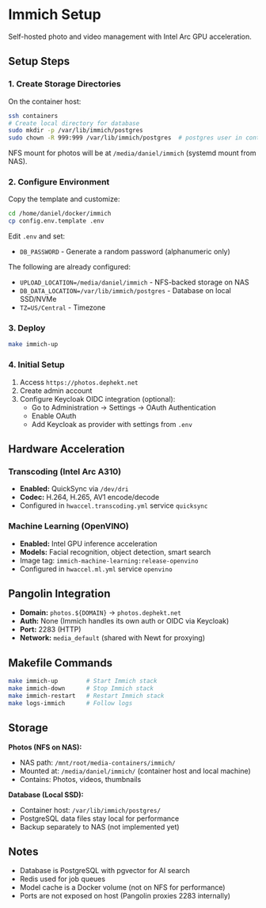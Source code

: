 # Immich Setup

Self-hosted photo and video management with Intel Arc GPU acceleration.

## Setup Steps

### 1. Create Storage Directories

On the container host:
```bash
ssh containers
# Create local directory for database
sudo mkdir -p /var/lib/immich/postgres
sudo chown -R 999:999 /var/lib/immich/postgres  # postgres user in container
```

NFS mount for photos will be at `/media/daniel/immich` (systemd mount from NAS).

### 2. Configure Environment

Copy the template and customize:
```bash
cd /home/daniel/docker/immich
cp config.env.template .env
```

Edit `.env` and set:
- `DB_PASSWORD` - Generate a random password (alphanumeric only)

The following are already configured:
- `UPLOAD_LOCATION=/media/daniel/immich` - NFS-backed storage on NAS
- `DB_DATA_LOCATION=/var/lib/immich/postgres` - Database on local SSD/NVMe
- `TZ=US/Central` - Timezone

### 3. Deploy

```bash
make immich-up
```

### 4. Initial Setup

1. Access `https://photos.dephekt.net`
2. Create admin account
3. Configure Keycloak OIDC integration (optional):
   - Go to Administration → Settings → OAuth Authentication
   - Enable OAuth
   - Add Keycloak as provider with settings from `.env`

## Hardware Acceleration

### Transcoding (Intel Arc A310)
- **Enabled:** QuickSync via `/dev/dri` 
- **Codec:** H.264, H.265, AV1 encode/decode
- Configured in `hwaccel.transcoding.yml` service `quicksync`

### Machine Learning (OpenVINO)
- **Enabled:** Intel GPU inference acceleration
- **Models:** Facial recognition, object detection, smart search
- Image tag: `immich-machine-learning:release-openvino`
- Configured in `hwaccel.ml.yml` service `openvino`

## Pangolin Integration

- **Domain:** `photos.${DOMAIN}` → `photos.dephekt.net`
- **Auth:** None (Immich handles its own auth or OIDC via Keycloak)
- **Port:** 2283 (HTTP)
- **Network:** `media_default` (shared with Newt for proxying)

## Makefile Commands

```bash
make immich-up        # Start Immich stack
make immich-down      # Stop Immich stack
make immich-restart   # Restart Immich stack
make logs-immich      # Follow logs
```

## Storage

**Photos (NFS on NAS):**
- NAS path: `/mnt/root/media-containers/immich/`
- Mounted at: `/media/daniel/immich/` (container host and local machine)
- Contains: Photos, videos, thumbnails

**Database (Local SSD):**
- Container host: `/var/lib/immich/postgres/`
- PostgreSQL data files stay local for performance
- Backup separately to NAS (not implemented yet)

## Notes

- Database is PostgreSQL with pgvector for AI search
- Redis used for job queues
- Model cache is a Docker volume (not on NFS for performance)
- Ports are not exposed on host (Pangolin proxies 2283 internally)


